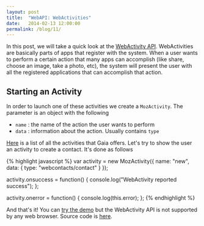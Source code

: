 ```yaml
---
layout: post
title:  "WebAPI: WebActivities"
date:   2014-02-13 12:00:00
permalink: /blog/11/
---
```


In this post, we will take a quick look at the [WebActivity API](https://developer.mozilla.org/en-US/docs/WebAPI/Web_Activities). WebActivities are basically parts of apps that register with the system. When a user wants to perform a certain action that many apps can accomplish (like share, choose an image, take a photo, etc), the system will present the user with all the registered applications that can accomplish that action.

## Starting an Activity

In order to launch one of these activities we create a `MozActivity`. The parameter is an object with the following 

* `name` : the name of the action the user wants to perform
* `data` : information about the action. Usually contains `type`

[Here](https://developer.mozilla.org/en-US/docs/WebAPI/Web_Activities#Firefox_OS_activities) is a list of all the activities that Gaia offers. Let's try to show the user an activity to create a contact. It's done as follows

{% highlight javascript %}
var activity = new MozActivity({
	name: "new",
	data: {
		type: "webcontacts/contact"
	}
});

activity.onsuccess = function() {
	console.log("WebActivity reported success");
};

activity.onerror = function() {
	console.log(this.error);
};
{% endhighlight %}

And that's it! You can [try the demo](/demos/09/) but the WebActivity API is not supported by any web browser. Source code is [here](https://github.com/NakedFerret/NakedFerret.github.io/tree/master/demos/09).


